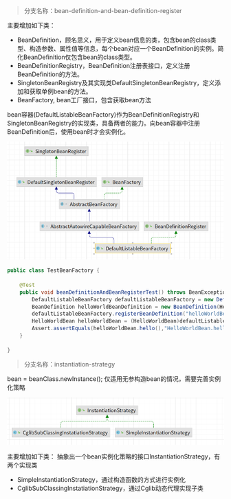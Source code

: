 > 分支名称：bean-definition-and-bean-definition-register

主要增加如下类：

- BeanDefinition，顾名思义，用于定义bean信息的类，包含bean的class类型、构造参数、属性值等信息，每个bean对应一个BeanDefinition的实例。简化BeanDefinition仅包含bean的class类型。
- BeanDefinitionRegistry，BeanDefinition注册表接口，定义注册BeanDefinition的方法。
- SingletonBeanRegistry及其实现类DefaultSingletonBeanRegistry，定义添加和获取单例bean的方法。
- BeanFactory, bean工厂接口，包含获取bean方法

bean容器(DefaultListableBeanFactory)作为BeanDefinitionRegistry和SingletonBeanRegistry的实现类，具备两者的能力。向bean容器中注册BeanDefinition后，使用bean时才会实例化。

![bean definition 类关系图](./asset/pics/micro-s1.png)


```java
public class TestBeanFactory {

    @Test
    public void beanDefinitionAndBeanRegisterTest() throws BeanException {
        DefaultListableBeanFactory defaultListableBeanFactory = new DefaultListableBeanFactory();
        BeanDefinition helloWorldBeanDefinition = new BeanDefinition(HelloWorldBean.class);
        defaultListableBeanFactory.registerBeanDefinition("helloWorldBean",helloWorldBeanDefinition);
        HelloWorldBean helloWorldBean = (HelloWorldBean)defaultListableBeanFactory.getBean("helloWorldBean");
        Assert.assertEquals(helloWorldBean.hello(),"HelloWorldBean.hello");
    }

}
```

> 分支名称：instantiation-strategy

bean = beanClass.newInstance(); 仅适用无参构造bean的情况，需要完善实例化策略

![instantiation实例化接口实现](./asset/pics/instantiation-strategy_1.png)

主要增加如下类：
抽象出一个bean实例化策略的接口InstantiationStrategy，有两个实现类
- SimpleInstantiationStrategy，通过构造函数的方式进行实例化
- CglibSubClassingInstatiationStrategy，通过Cglib动态代理实现子类




